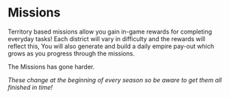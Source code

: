 # Missions


Territory based missions allow you gain in-game rewards for completing everyday tasks! Each district will vary in difficulty and the rewards will reflect this, You will also generate and build a daily empire pay-out which grows as you progress through the missions.

The Missions has gone harder.

*These change at the beginning of every season so be aware to get them all finished in time!*
